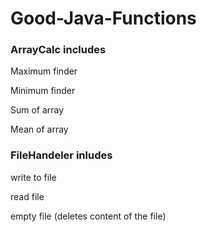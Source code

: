 # Good-Java-Functions

<h3>ArrayCalc includes</h3>
  
  Maximum finder

 
  Minimum finder
  
  Sum of array
  
  Mean of array

<h3>FileHandeler inludes</h3>
  
  write to file

 
  read file
  
  empty file (deletes content of the file)
  
